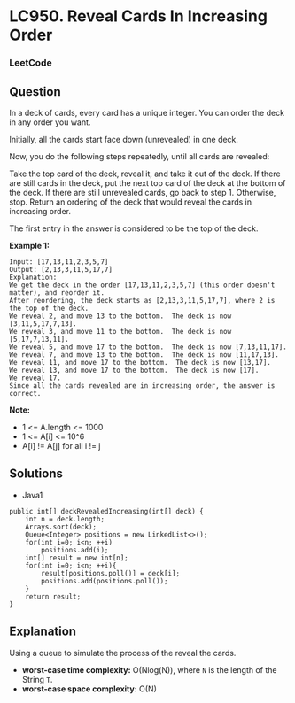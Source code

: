 # LC950. Reveal Cards In Increasing Order

### LeetCode

## Question

In a deck of cards, every card has a unique integer.  You can order the deck in any order you want.

Initially, all the cards start face down (unrevealed) in one deck.

Now, you do the following steps repeatedly, until all cards are revealed:

Take the top card of the deck, reveal it, and take it out of the deck.
If there are still cards in the deck, put the next top card of the deck at the bottom of the deck.
If there are still unrevealed cards, go back to step 1.  Otherwise, stop.
Return an ordering of the deck that would reveal the cards in increasing order.

The first entry in the answer is considered to be the top of the deck.

**Example 1:**
```
Input: [17,13,11,2,3,5,7]
Output: [2,13,3,11,5,17,7]
Explanation: 
We get the deck in the order [17,13,11,2,3,5,7] (this order doesn't matter), and reorder it.
After reordering, the deck starts as [2,13,3,11,5,17,7], where 2 is the top of the deck.
We reveal 2, and move 13 to the bottom.  The deck is now [3,11,5,17,7,13].
We reveal 3, and move 11 to the bottom.  The deck is now [5,17,7,13,11].
We reveal 5, and move 17 to the bottom.  The deck is now [7,13,11,17].
We reveal 7, and move 13 to the bottom.  The deck is now [11,17,13].
We reveal 11, and move 17 to the bottom.  The deck is now [13,17].
We reveal 13, and move 17 to the bottom.  The deck is now [17].
We reveal 17.
Since all the cards revealed are in increasing order, the answer is correct.
``` 

**Note:**

* 1 <= A.length <= 1000
* 1 <= A[i] <= 10^6
* A[i] != A[j] for all i != j

## Solutions
* Java1
```
public int[] deckRevealedIncreasing(int[] deck) {
    int n = deck.length;
    Arrays.sort(deck);
    Queue<Integer> positions = new LinkedList<>();
    for(int i=0; i<n; ++i) 
        positions.add(i);
    int[] result = new int[n];
    for(int i=0; i<n; ++i){
        result[positions.poll()] = deck[i];
        positions.add(positions.poll());
    }
    return result;
}
```

## Explanation

Using a queue to simulate the process of the reveal the cards.

* **worst-case time complexity:** O(Nlog(N)), where `N` is the length of the String `T`.
* **worst-case space complexity:** O(N)
